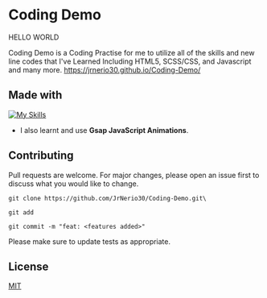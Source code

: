 # Coding Demo

HELLO WORLD

Coding Demo is a Coding Practise for me to utilize all of the skills and new line codes that I've Learned Including HTML5, SCSS/CSS, and Javascript and many more.
https://jrnerio30.github.io/Coding-Demo/
## Made with
[![My Skills](https://skillicons.dev/icons?i=js,html,css,scss,tailwindcss)](https://skillicons.dev)
* I also learnt and use **Gsap JavaScript Animations**.
## Contributing

Pull requests are welcome. For major changes, please open an issue first
to discuss what you would like to change.
```
git clone https://github.com/JrNerio30/Coding-Demo.git\
```
```
git add
```
```
git commit -m "feat: <features added>"
```

Please make sure to update tests as appropriate.

## License

[MIT](https://choosealicense.com/licenses/mit/)
